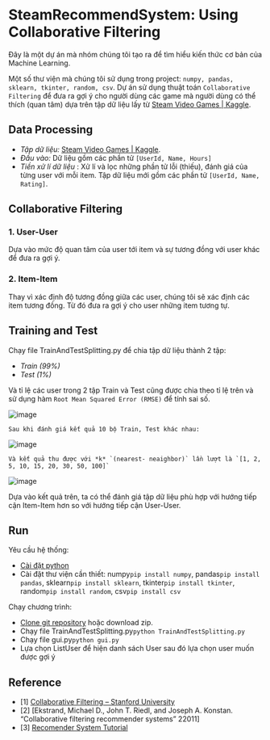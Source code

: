 # SteamRecommendSystem: Using Collaborative Filtering

Đây là một dự án mà nhóm chúng tôi tạo ra để tìm hiểu kiến thức cơ bản của Machine Learning.

Một số thư viện mà chúng tôi sử dụng trong project: `numpy, pandas, sklearn, tkinter, random, csv`. 
Dự án sử dụng thuật toán `Collaborative Filtering` để đưa ra gợi ý cho người dùng các game mà người dùng có thể thích (quan tâm) dựa trên tập dữ liệu lấy từ [Steam Video Games | Kaggle](https://www.kaggle.com/datasets/tamber/steam-video-games?fbclid=IwAR3MSJ8ZaHPzQ5oUSXrGMXCNhTay5MDUO7srL9d7efFFw0YGWljnU5vNYDk).   

## Data Processing
  
 - *Tập dữ liệu:* [Steam Video Games | Kaggle](https://www.kaggle.com/datasets/tamber/steam-video-games?fbclid=IwAR3MSJ8ZaHPzQ5oUSXrGMXCNhTay5MDUO7srL9d7efFFw0YGWljnU5vNYDk).
 - *Đầu vào:* Dữ liệu gồm các phần tử `[UserId, Name, Hours]`
 - *Tiền xử lí dữ liệu* : Xử lí và lọc những phần tử lỗi (thiếu), đánh giá của từng user với mỗi item. Tập dữ liệu mới gồm các phần tử `[UserId, Name, Rating]`.

## Collaborative Filtering


### 1. User-User

  Dựa vào mức độ quan tâm của user tới item và sự tương đồng với user khác để đưa ra gợi ý.
  
### 2. Item-Item

  Thay vì xác định độ tương đồng giữa các user, chúng tôi sẽ xác định các item tương đồng. Từ đó đưa ra gợi ý cho user những item tương tự.


## Training and Test

  Chạy file TrainAndTestSplitting.py để chia tập dữ liệu thành 2 tập:
  - *Train (99%)* 
  - *Test (1%)*
  
  Và tỉ lệ các user trong 2 tập Train và Test cũng được chia theo tỉ lệ trên và sử dụng hàm `Root Mean Squared Error (RMSE)` để tính sai số.
  
  ![image](https://user-images.githubusercontent.com/105763597/210488064-cfa1062c-fd1e-4d09-87f5-0bb2e1758a87.png)

    Sau khi đánh giá kết quả 10 bộ Train, Test khác nhau:
    
  ![image](https://user-images.githubusercontent.com/105763597/210541629-dd18a110-fb32-4919-a5f0-5aa15c47a95c.png)
   
    Và kết quả thu được với *k* `(nearest- neaighbor)` lần lượt là `[1, 2, 5, 10, 15, 20, 30, 50, 100]`
  
  ![image](https://user-images.githubusercontent.com/105763597/210541669-3ad3ce89-f8c7-41d1-b4fc-6522ae1eed80.png)

   Dựa vào kết quả trên, ta có thể đánh giá tập dữ liệu phù hợp với hướng tiếp cận Item-Item hơn so với hướng tiếp cận User-User.

## Run 

  Yêu cầu hệ thống:
  - [Cài đặt python](https://www.python.org/downloads)
  - Cài đặt thư viện cần thiết: numpy`pip install numpy`, pandas`pip install pandas`, sklearn`pip install sklearn`, tkinter`pip install tkinter`, random`pip install random`, csv`pip install csv`
 
  Chạy chương trình:
  - [Clone git repository](https://github.com/NamAnhVH/SteamRecommendSystem.git) hoặc download zip.
  - Chạy file TrainAndTestSplitting.py`python TrainAndTestSplitting.py`
  - Chạy file gui.py`python gui.py`
  - Lựa chọn ListUser để hiện danh sách User sau đó lựa chọn user muốn được gợi ý

## Reference

  - [1] [Collaborative Filtering – Stanford University](https://www.youtube.com/watch?v=h9gpufJFF-0&t=436s)
  - [2] [Ekstrand, Michael D., John T. Riedl, and Joseph A. Konstan. “Collaborative filtering recommender systems” 22011]
  - [3] [Recomender System Tutorial](https://www.datacamp.com/tutorial/recommender-systems-python)


